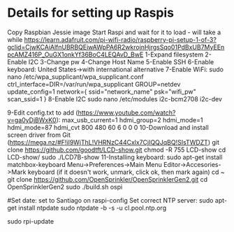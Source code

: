 # Details for setting up Raspis
Copy Raspbian Jessie image
Start Raspi and wait for it to load - will take a while
https://learn.adafruit.com/pi-wifi-radio/raspberry-pi-setup-1-of-3?gclid=CjwKCAiAlfnUBRBQEiwAWpPA6R2wkrojnHjrgsSqo01PdBxUB7MyEEnpcAMZ416P_OuGX1onkYf36BoC4LEQAvD_BwE
1-Expand filesystem
2-Enable I2C
3-Change pw
4-Change Host Name
5-Enable SSH
6-Enable keyboard: United States->with international alternative
7-Enable WiFi:
	sudo nano /etc/wpa_supplicant/wpa_supplicant.conf
	ctrl_interface=DIR=/var/run/wpa_supplicant GROUP=netdev
	update_config=1
	network={
		ssid="network_name"
		psk="wifi_pw"
		scan_ssid=1
	}
8-Enable I2C
	sudo nano /etc/modules
	i2c-bcm2708 
	i2c-dev

9-Edit config.txt to add (https://www.youtube.com/watch?v=ga0yDjBWxK0):
	max_usb_current=1
	hdmi_group=2
	hdmi_mode=1
	hdmi_mode=87
	hdmi_cvt 800 480 60 6 0 0 0
10-Download and install screen driver from Git (https://mega.nz/#F!iI9WjThL!VHRNzC44Cxlx7CjIQQJqBQ!SIsTWDZT)
	git clone https://github.com/goodtft/LCD-show.git
	chmod -R 755 LCD-show 
	cd LCD-show/ 
	sudo ./LCD7B-show
11-Installing keyboard:
	sudo apt-get install matchbox-keyboard
	Menu->Preferences->Main Menu Editor->Accesories->Mark keyboard (if it doesn't work, unmark, click ok, then mark again)
cd ~
git clone https://github.com/OpenSprinkler/OpenSprinklerGen2.git
cd OpenSprinklerGen2
sudo ./build.sh ospi

#Set date:
set to Santiago on raspi-config
Set correct NTP server:
	sudo apt-get install ntpdate
	sudo ntpdate -b -s -u cl.pool.ntp.org
	
sudo rpi-update

